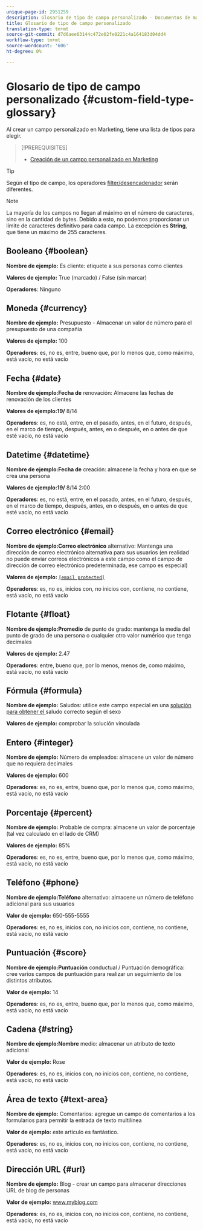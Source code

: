 ```yaml
---
unique-page-id: 2951259
description: Glosario de tipo de campo personalizado - Documentos de marketing - Documentación del producto
title: Glosario de tipo de campo personalizado
translation-type: tm+mt
source-git-commit: d7d6aee63144c472e02fe0221c4a164183d04dd4
workflow-type: tm+mt
source-wordcount: '606'
ht-degree: 0%

---
```



# Glosario de tipo de campo personalizado {#custom-field-type-glossary}

Al crear un campo personalizado en Marketing, tiene una lista de tipos para elegir.

>[!PREREQUISITES]
>
>* [Creación de un campo personalizado en Marketing](create-a-custom-field-in-marketo.md)

>



>[!TIP]
>
>Según el tipo de campo, los operadores [filter/desencadenador](https://docs.marketo.com/display/public/DOCS/Smart+List+Filter+Operators+Glossary) serán diferentes.

>[!NOTE]
>
>La mayoría de los campos no llegan al máximo en el número de caracteres, sino en la cantidad de bytes. Debido a esto, no podemos proporcionar un límite de caracteres definitivo para cada campo. La excepción es **String**, que tiene un máximo de 255 caracteres.

## Booleano {#boolean}

**Nombre de ejemplo:** Es cliente: etiquete a sus personas como clientes

**Valores de ejemplo:** True (marcado) / False (sin marcar)

**Operadores**: Ninguno

## Moneda {#currency}

**Nombre de ejemplo:** Presupuesto - Almacenar un valor de número para el presupuesto de una compañía

**Valores de ejemplo:** 100

**Operadores**: es, no es, entre, bueno que, por lo menos que, como máximo, está vacío, no está vacío

## Fecha {#date}

**Nombre de ejemplo:Fecha de** renovación: Almacene las fechas de renovación de los clientes

**Valores de ejemplo:19/** 8/14

**Operadores**: es, no está, entre, en el pasado, antes, en el futuro, después, en el marco de tiempo, después, antes, en o después, en o antes de que esté vacío, no está vacío

## Datetime {#datetime}

**Nombre de ejemplo:Fecha de** creación: almacene la fecha y hora en que se crea una persona

**Valores de ejemplo:19/** 8/14 2:00

**Operadores**: es, no está, entre, en el pasado, antes, en el futuro, después, en el marco de tiempo, después, antes, en o después, en o antes de que esté vacío, no está vacío

## Correo electrónico {#email}

**Nombre de ejemplo:Correo electrónico** alternativo: Mantenga una dirección de correo electrónico alternativa para sus usuarios (en realidad no puede enviar correos electrónicos a este campo como el campo de dirección de correo electrónico predeterminada, ese campo es especial)

**Valores de ejemplo:** [`[email protected]`](http://docs.marketo.com/cdn-cgi/l/email-protection#335d525e5673505c5e43525d4a1d505c5e)

**Operadores**: es, no es, inicios con, no inicios con, contiene, no contiene, está vacío, no está vacío

## Flotante {#float}

**Nombre de ejemplo:Promedio** de punto de grado: mantenga la media del punto de grado de una persona o cualquier otro valor numérico que tenga decimales

**Valores de ejemplo:** 2.47

**Operadores**: entre, bueno que, por lo menos, menos de, como máximo, está vacío, no está vacío

## Fórmula {#formula}

**Nombre de ejemplo:** Saludos: utilice este campo especial en una  [solución para obtener el ](create-and-use-a-concatenated-string-formula-field.md) saludo correcto según el sexo

**Valores de ejemplo:** comprobar la solución vinculada

## Entero {#integer}

**Nombre de ejemplo:** Número de empleados: almacene un valor de número que no requiera decimales

**Valores de ejemplo:** 600

**Operadores**: es, no es, entre, bueno que, por lo menos que, como máximo, está vacío, no está vacío

## Porcentaje {#percent}

**Nombre de ejemplo:** Probable de compra: almacene un valor de porcentaje (tal vez calculado en el lado de CRM)

**Valores de ejemplo:** 85%

**Operadores**: es, no es, entre, bueno que, por lo menos que, como máximo, está vacío, no está vacío

## Teléfono {#phone}

**Nombre de ejemplo:Teléfono** alternativo: almacene un número de teléfono adicional para sus usuarios

**Valor de ejemplo:** 650-555-5555

**Operadores**: es, no es, inicios con, no inicios con, contiene, no contiene, está vacío, no está vacío

## Puntuación {#score}

**Nombre de ejemplo:Puntuación** conductual / Puntuación demográfica: cree varios campos de puntuación para realizar un seguimiento de los distintos atributos.

**Valor de ejemplo:** 14

**Operadores**: es, no es, entre, bueno que, por lo menos que, como máximo, está vacío, no está vacío

## Cadena {#string}

**Nombre de ejemplo:Nombre** medio: almacenar un atributo de texto adicional

**Valor de ejemplo:** Rose

**Operadores**: es, no es, inicios con, no inicios con, contiene, no contiene, está vacío, no está vacío

## Área de texto {#text-area}

**Nombre de ejemplo:** Comentarios: agregue un campo de comentarios a los formularios para permitir la entrada de texto multilínea

**Valor de ejemplo:** este artículo es fantástico.

**Operadores**: es, no es, inicios con, no inicios con, contiene, no contiene, está vacío, no está vacío

## Dirección URL {#url}

**Nombre de ejemplo:** Blog - crear un campo para almacenar direcciones URL de blog de personas

**Valor de ejemplo:** www.myblog.com

**Operadores**: es, no es, inicios con, no inicios con, contiene, no contiene, está vacío, no está vacío
